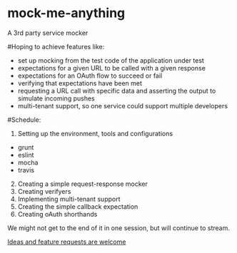 # mock-me-anything
A 3rd party service mocker

#Hoping to achieve features like:

- set up mocking from the test code of the application under test
- expectations for a given URL to be called with a given response
- expectations for an OAuth flow to succeed or fail
- verifying that expectations have been met
- requesting a URL call with specific data and asserting the output to simulate incoming pushes
- multi-tenant support, so one service could support multiple developers

#Schedule:

1. Setting up the environment, tools and configurations
  - grunt
  - eslint
  - mocha
  - travis
2. Creating a simple request-response mocker
3. Creating verifyers
4. Implementing multi-tenant support
5. Creating the simple callback expectation
6. Creating oAuth shorthands

We might not get to the end of it in one session, but will continue to stream.

[Ideas and feature requests are welcome](https://github.com/tailored-tunes/mock-me-anything/issues)
